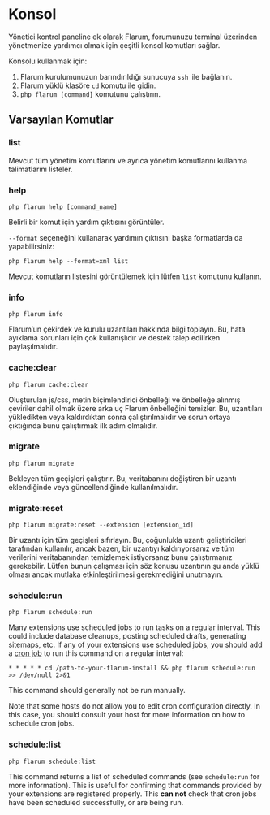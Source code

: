 # Konsol

Yönetici kontrol paneline ek olarak Flarum, forumunuzu terminal üzerinden yönetmenize yardımcı olmak için çeşitli konsol komutları sağlar.

Konsolu kullanmak için:

1. Flarum kurulumunuzun barındırıldığı sunucuya `ssh `ile bağlanın.
2. Flarum yüklü klasöre `cd` komutu ile gidin.
3. `php flarum [command]` komutunu çalıştırın.

## Varsayılan Komutlar

### list

Mevcut tüm yönetim komutlarını ve ayrıca yönetim komutlarını kullanma talimatlarını listeler.

### help

`php flarum help [command_name]`

Belirli bir komut için yardım çıktısını görüntüler.

`--format` seçeneğini kullanarak yardımın çıktısını başka formatlarda da yapabilirsiniz:

`php flarum help --format=xml list`

Mevcut komutların listesini görüntülemek için lütfen `list` komutunu kullanın.

### info

`php flarum info`

Flarum’un çekirdek ve kurulu uzantıları hakkında bilgi toplayın. Bu, hata ayıklama sorunları için çok kullanışlıdır ve destek talep edilirken paylaşılmalıdır.

### cache:clear

`php flarum cache:clear`

Oluşturulan js/css, metin biçimlendirici önbelleği ve önbelleğe alınmış çeviriler dahil olmak üzere arka uç Flarum önbelleğini temizler. Bu, uzantıları yükledikten veya kaldırdıktan sonra çalıştırılmalıdır ve sorun ortaya çıktığında bunu çalıştırmak ilk adım olmalıdır.

### migrate

`php flarum migrate`

Bekleyen tüm geçişleri çalıştırır. Bu, veritabanını değiştiren bir uzantı eklendiğinde veya güncellendiğinde kullanılmalıdır.

### migrate:reset

`php flarum migrate:reset --extension [extension_id]`

Bir uzantı için tüm geçişleri sıfırlayın. Bu, çoğunlukla uzantı geliştiricileri tarafından kullanılır, ancak bazen, bir uzantıyı kaldırıyorsanız ve tüm verilerini veritabanından temizlemek istiyorsanız bunu çalıştırmanız gerekebilir. Lütfen bunun çalışması için söz konusu uzantının şu anda yüklü olması ancak mutlaka etkinleştirilmesi gerekmediğini unutmayın.

### schedule:run

`php flarum schedule:run`

Many extensions use scheduled jobs to run tasks on a regular interval. This could include database cleanups, posting scheduled drafts, generating sitemaps, etc. If any of your extensions use scheduled jobs, you should add a [cron job](https://ostechnix.com/a-beginners-guide-to-cron-jobs/) to run this command on a regular interval:

```
* * * * * cd /path-to-your-flarum-install && php flarum schedule:run >> /dev/null 2>&1
```

This command should generally not be run manually.

Note that some hosts do not allow you to edit cron configuration directly. In this case, you should consult your host for more information on how to schedule cron jobs.

### schedule:list

`php flarum schedule:list`

This command returns a list of scheduled commands (see `schedule:run` for more information). This is useful for confirming that commands provided by your extensions are registered properly. This **can not** check that cron jobs have been scheduled successfully, or are being run.